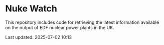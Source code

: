 # Nuke Watch

This repository includes code for retrieving the latest information available on the output of EDF nuclear power plants in the UK.

Last updated: 2025-07-02 10:13